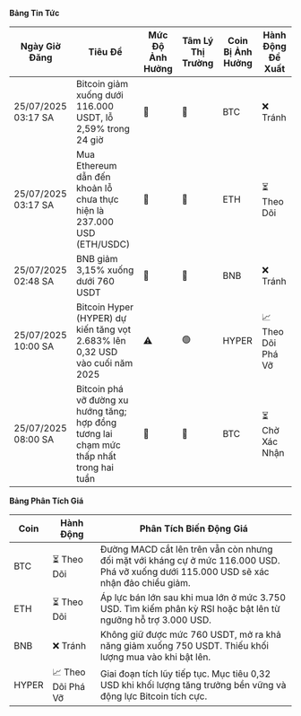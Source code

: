 **Bảng Tin Tức**

| Ngày Giờ Đăng       | Tiêu Đề                                                              | Mức Độ Ảnh Hưởng | Tâm Lý Thị Trường | Coin Bị Ảnh Hưởng | Hành Động Đề Xuất       |
|------------------------|--------------------------------------------------------------------------|--------|-----------|------------------|-------------------------|
| 25/07/2025 03:17 SA   | Bitcoin giảm xuống dưới 116.000 USDT, lỗ 2,59% trong 24 giờ           | 🚨    | 🔴       | BTC               | ❌ Tránh                 |
| 25/07/2025 03:17 SA   | Mua Ethereum dẫn đến khoản lỗ chưa thực hiện là 237.000 USD (ETH/USDC)  | 🚨    | 🔴       | ETH               | ⏳ Theo Dõi               |
| 25/07/2025 02:48 SA   | BNB giảm 3,15% xuống dưới 760 USDT                                      | 🚨    | 🔴       | BNB               | ❌ Tránh                 |
| 25/07/2025 10:00 SA   | Bitcoin Hyper (HYPER) dự kiến tăng vọt 2.683% lên 0,32 USD vào cuối năm 2025 | ⚠️    | 🟢       | HYPER             | 📈 Theo Dõi Phá Vỡ       |
| 25/07/2025 08:00 SA   | Bitcoin phá vỡ đường xu hướng tăng; hợp đồng tương lai chạm mức thấp nhất trong hai tuần | 🚨    | 🔴       | BTC               | ⏳ Chờ Xác Nhận         |

**Bảng Phân Tích Giá**

| Coin | Hành Động              | Phân Tích Biến Động Giá                                                         |
|------|-------------------------|---------------------------------------------------------------------------------------|
| BTC  | ⏳ Theo Dõi               | Đường MACD cắt lên trên vẫn còn nhưng đối mặt với kháng cự ở mức 116.000 USD. Phá vỡ xuống dưới 115.000 USD sẽ xác nhận đảo chiều giảm. |
| ETH  | ⏳ Theo Dõi               | Áp lực bán lớn sau khi mua lớn ở mức 3.750 USD. Tìm kiếm phân kỳ RSI hoặc bật lên từ ngưỡng hỗ trợ 3.000 USD. |
| BNB  | ❌ Tránh                 | Không giữ được mức 760 USDT, mở ra khả năng giảm xuống 750 USDT. Thiếu khối lượng mua vào khi bật lên. |
| HYPER| 📈 Theo Dõi Phá Vỡ       | Giai đoạn tích lũy tiếp tục. Mục tiêu 0,32 USD khi khối lượng tăng trưởng bền vững và động lực Bitcoin tích cực. |
